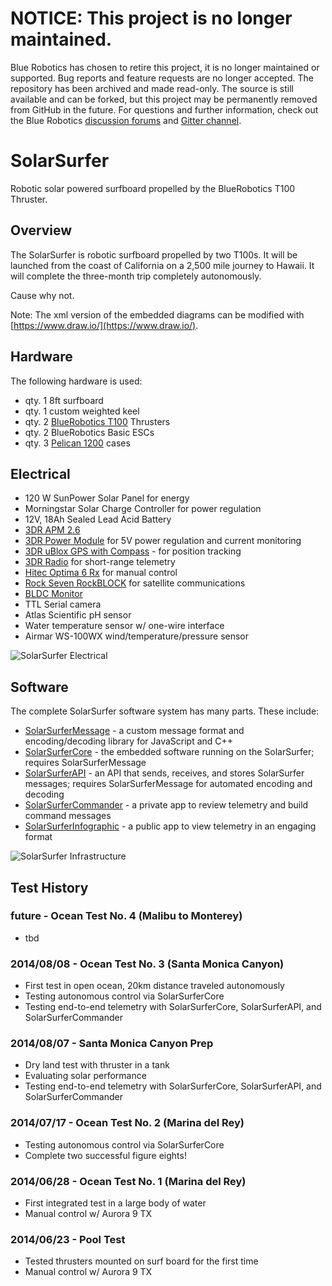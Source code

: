 # NOTICE: This project is no longer maintained.
Blue Robotics has chosen to retire this project, it is no longer maintained or supported. Bug reports and feature requests are no longer accepted.  The repository has been archived and made read-only. The source is still available and can be forked, but this project may be permanently removed from GitHub in the future. For questions and further information, check out the Blue Robotics [discussion forums](https://discuss.bluerobotics.com) and [Gitter channel](https://gitter.im/bluerobotics/discussion).

# SolarSurfer

Robotic solar powered surfboard propelled by the BlueRobotics T100 Thruster.

## Overview

The SolarSurfer is robotic surfboard propelled by two T100s. It will be launched from the coast of California on a 2,500 mile journey to Hawaii. It will complete the three-month trip completely autonomously.

Cause why not.

Note: The xml version of the embedded diagrams can be modified with [https://www.draw.io/](https://www.draw.io/).

## Hardware

The following hardware is used:

* qty. 1 8ft surfboard
* qty. 1 custom weighted keel
* qty. 2 [BlueRobotics T100](http://www.bluerobotics.com/thruster/) Thrusters
* qty. 2 BlueRobotics Basic ESCs
* qty. 3 [Pelican 1200](http://www.amazon.com/Pelican-1200-Case-Camera-Black/dp/B0002INQT2) cases

## Electrical

* 120 W SunPower Solar Panel for energy
* Morningstar Solar Charge Controller for power regulation
* 12V, 18Ah Sealed Lead Acid Battery
* [3DR APM 2.6](http://store.3drobotics.com/products/apm-2-6-kit-1)
* [3DR Power Module](https://store.3drobotics.com/products/apm-power-module-with-xt60-connectors) for 5V power regulation and current monitoring
* [3DR uBlox GPS with Compass](http://store.3drobotics.com/products/3dr-gps-ublox-with-compass) - for position tracking
* [3DR Radio](http://store.3drobotics.com/products/3dr-radio) for short-range telemetry
* [Hitec Optima 6 Rx](http://hitecrcd.com/products/aircraft-radios-receivers-and-accessories/2.4ghz-aircraft-receivers-modules/optima-6-6-channel-2.4ghz-receiver/product) for manual control
* [Rock Seven RockBLOCK](http://rockblock.rock7mobile.com/) for satellite communications
* [BLDC Monitor](https://github.com/rjehangir/bldc_monitor)
* TTL Serial camera
* Atlas Scientific pH sensor
* Water temperature sensor w/ one-wire interface
* Airmar WS-100WX wind/temperature/pressure sensor

![SolarSurfer Electrical](SolarSurfer%20Electrical.jpg)

## Software

The complete SolarSurfer software system has many parts. These include:

* [SolarSurferMessage](https://github.com/bluerobotics/SolarSurferMessage) - a custom message format and encoding/decoding library for JavaScript and C++
* [SolarSurferCore](https://github.com/bluerobotics/SolarSurferCore) - the embedded software running on the SolarSurfer; requires SolarSurferMessage
* [SolarSurferAPI](https://github.com/bluerobotics/SolarSurferAPI) - an API that sends, receives, and stores SolarSurfer messages; requires SolarSurferMessage for automated encoding and decoding
* [SolarSurferCommander](https://github.com/bluerobotics/SolarSurferCommander) - a private app to review telemetry and build command messages
* [SolarSurferInfographic](https://github.com/bluerobotics/SolarSurferInfographic) - a public app to view telemetry in an engaging format

![SolarSurfer Infrastructure](SolarSurfer%20Infrastructure.png)

## Test History

### future - Ocean Test No. 4 (Malibu to Monterey)

* tbd

### 2014/08/08 - Ocean Test No. 3 (Santa Monica Canyon)

* First test in open ocean, 20km distance traveled autonomously
* Testing autonomous control via SolarSurferCore
* Testing end-to-end telemetry with SolarSurferCore, SolarSurferAPI, and SolarSurferCommander

### 2014/08/07 - Santa Monica Canyon Prep

* Dry land test with thruster in a tank
* Evaluating solar performance
* Testing end-to-end telemetry with SolarSurferCore, SolarSurferAPI, and SolarSurferCommander

### 2014/07/17 - Ocean Test No. 2 (Marina del Rey)

* Testing autonomous control via SolarSurferCore
* Complete two successful figure eights!

### 2014/06/28 - Ocean Test No. 1 (Marina del Rey)

* First integrated test in a large body of water
* Manual control w/ Aurora 9 TX

### 2014/06/23 - Pool Test

* Tested thrusters mounted on surf board for the first time
* Manual control w/ Aurora 9 TX
